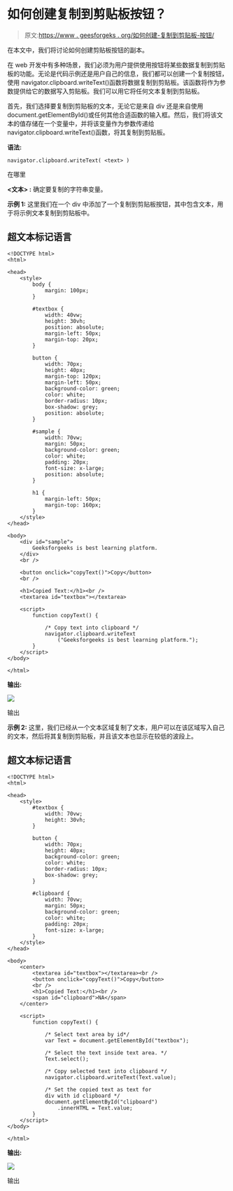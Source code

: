 # 如何创建复制到剪贴板按钮？

> 原文:[https://www . geesforgeks . org/如何创建-复制到剪贴板-按钮/](https://www.geeksforgeeks.org/how-to-create-copy-to-clipboard-button/)

在本文中，我们将讨论如何创建剪贴板按钮的副本。

在 web 开发中有多种场景，我们必须为用户提供使用按钮将某些数据复制到剪贴板的功能。无论是代码示例还是用户自己的信息，我们都可以创建一个复制按钮，使用 navigator.clipboard.writeText()函数将数据复制到剪贴板。该函数将作为参数提供给它的数据写入剪贴板。我们可以用它将任何文本复制到剪贴板。

首先，我们选择要复制到剪贴板的文本，无论它是来自 div 还是来自使用 document.getElementById()或任何其他合适函数的输入框。然后，我们将该文本的值存储在一个变量中，并将该变量作为参数传递给 navigator.clipboard.writeText()函数，将其复制到剪贴板。

**语法:**

```htmlhtml
navigator.clipboard.writeText( <text> )
```

在哪里

**<文本> :** 确定要复制的字符串变量。

**示例 1:** 这里我们在一个 div 中添加了一个复制到剪贴板按钮，其中包含文本，用于将示例文本复制到剪贴板中。

## 超文本标记语言

```htmlhtml
<!DOCTYPE html>
<html>

<head>
    <style>
        body {
            margin: 100px;
        }

        #textbox {
            width: 40vw;
            height: 30vh;
            position: absolute;
            margin-left: 50px;
            margin-top: 20px;
        }

        button {
            width: 70px;
            height: 40px;
            margin-top: 120px;
            margin-left: 50px;
            background-color: green;
            color: white;
            border-radius: 10px;
            box-shadow: grey;
            position: absolute;
        }

        #sample {
            width: 70vw;
            margin: 50px;
            background-color: green;
            color: white;
            padding: 20px;
            font-size: x-large;
            position: absolute;
        }

        h1 {
            margin-left: 50px;
            margin-top: 160px;
        }
    </style>
</head>

<body>
    <div id="sample">
        Geeksforgeeks is best learning platform.
    </div>
    <br />

    <button onclick="copyText()">Copy</button>
    <br />

    <h1>Copied Text:</h1><br />
    <textarea id="textbox"></textarea>

    <script>
        function copyText() {

            /* Copy text into clipboard */
            navigator.clipboard.writeText
                ("Geeksforgeeks is best learning platform.");
        }
    </script>
</body>

</html>
```

**输出:**

![](img/b59a08a232bd16109cfe40f6486a8a72.png)

输出

**示例 2:** 这里，我们已经从一个文本区域复制了文本，用户可以在该区域写入自己的文本，然后将其复制到剪贴板，并且该文本也显示在较低的波段上。

## 超文本标记语言

```htmlhtml
<!DOCTYPE html>
<html>

<head>
    <style>
        #textbox {
            width: 70vw;
            height: 30vh;
        }

        button {
            width: 70px;
            height: 40px;
            background-color: green;
            color: white;
            border-radius: 10px;
            box-shadow: grey;
        }

        #clipboard {
            width: 70vw;
            margin: 50px;
            background-color: green;
            color: white;
            padding: 20px;
            font-size: x-large;
        }
    </style>
</head>

<body>
    <center>
        <textarea id="textbox"></textarea><br />
        <button onclick="copyText()">Copy</button>
        <br />
        <h1>Copied Text:</h1><br />
        <span id="clipboard">NA</span>
    </center>

    <script>
        function copyText() {

            /* Select text area by id*/
            var Text = document.getElementById("textbox");

            /* Select the text inside text area. */
            Text.select();

            /* Copy selected text into clipboard */
            navigator.clipboard.writeText(Text.value);

            /* Set the copied text as text for 
            div with id clipboard */
            document.getElementById("clipboard")
                .innerHTML = Text.value;
        }
    </script>
</body>

</html>
```

**输出:**

![](img/a7c651ea2bafe236a8f6ef29695506a9.png)

输出